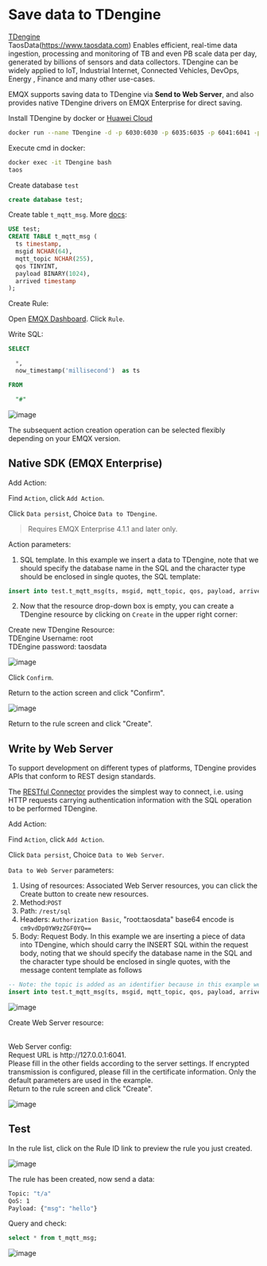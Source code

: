 # Save data to TDengine

[TDengine](https://github.com/taosdata/TDengine)
</br>
TaosData(https://www.taosdata.com)
Enables efficient, real-time data ingestion, processing and monitoring of TB and even PB scale data per day, generated by billions of sensors and data collectors. TDengine can be widely applied to IoT, Industrial Internet, Connected Vehicles, DevOps, Energy , Finance and many other use-cases.

EMQX supports saving data to TDengine via **Send to Web Server**, and also provides native TDengine drivers on EMQX Enterprise for direct saving.

Install TDengine by docker or [Huawei Cloud](https://marketplace.huaweicloud.com/product/OFFI454488918838128640)

```bash
docker run --name TDengine -d -p 6030:6030 -p 6035:6035 -p 6041:6041 -p 6030-6040:6030-6040/udp tdengine/tdengine 
```

Execute cmd in docker:

```bash
docker exec -it TDengine bash
taos
```

Create database `test`

```sql
create database test;
```

Create table `t_mqtt_msg`. More [docs](https://tdengine.com/docs/en/v2.0/taos-sql):

```sql
USE test;
CREATE TABLE t_mqtt_msg (
  ts timestamp,
  msgid NCHAR(64),
  mqtt_topic NCHAR(255),
  qos TINYINT,
  payload BINARY(1024),
  arrived timestamp
);
```

Create Rule:

Open [EMQX Dashboard](http://127.0.0.1:18083/#/rules). Click `Rule`.

Write SQL:

```sql
SELECT

  *,
  now_timestamp('millisecond')  as ts

FROM

  "#"
```

![image](./assets/rule-engine/TDengine/td_new_reul.png)

The subsequent action creation operation can be selected flexibly depending on your EMQX version.

## Native SDK (EMQX Enterprise)

Add Action:

Find `Action`, click `Add Action`.

Click `Data persist`, Choice `Data to TDengine`.

> Requires EMQX Enterprise 4.1.1 and later only.

Action parameters:

1. SQL template. In this example we insert a data to TDengine, note that we should specify the database name in the SQL and the character type should be enclosed in single quotes, the SQL template:

```sql
insert into test.t_mqtt_msg(ts, msgid, mqtt_topic, qos, payload, arrived) values (${ts}, '${id}', '${topic}', ${qos}, '${payload}', ${timestamp})
```

2. Now that the resource drop-down box is empty, you can create a TDengine resource by clicking on `Create` in the upper right corner:
  
Create new TDengine Resource:
</br>
TDEngine Username: root
</br>
TDEngine password: taosdata
</br>

![image](./assets/rule-engine/TDengine/td_create_resource.png)

Click `Confirm`.

Return to the action screen and click "Confirm".

![image](./assets/rule-engine/TDengine/td_creat_action.png)

Return to the rule screen and click "Create".

## Write by Web Server

To support development on different types of platforms, TDengine provides APIs that conform to REST design standards.

The [RESTful Connector](https://www.taosdata.com/cn/documentation/connector/#RESTful-Connector) provides the simplest way to connect, i.e. using HTTP requests carrying authentication information with the SQL operation to be performed TDengine.

Add Action:

Find `Action`, click `Add Action`.

Click `Data persist`, Choice `Data to Web Server`.

`Data to Web Server` parameters:

1. Using of resources: Associated Web Server resources, you can click the Create button to create new resources.
2. Method:`POST`
3. Path: `/rest/sql`
4. Headers: `Authorization Basic`, "root:taosdata" base64 encode is `cm9vdDp0YW9zZGF0YQ==`
5. Body: Request Body. In this example we are inserting a piece of data into TDengine, which should carry the INSERT SQL within the request body, noting that we should specify the database name in the SQL and the character type should be enclosed in single quotes, with the message content template as follows

```sql
-- Note: the topic is added as an identifier because in this example we will have two resources written to TDengine, and the identifier distinguishes between the data written natively and by the Web Server
insert into test.t_mqtt_msg(ts, msgid, mqtt_topic, qos, payload, arrived) values (${ts}, '${id}', 'http server ${topic}', ${qos}, '${payload}', ${timestamp})
```

![image](./assets/rule-engine/TDengine/create_data_towebserver.png)

Create Web Server resource:

</br>
Web Server config:
</br>
Request URL is http://127.0.0.1:6041.
</br>
Please fill in the other fields according to the server settings. If encrypted transmission is configured, please fill in the certificate information. Only the default parameters are used in the example.
</br>
Return to the rule screen and click "Create".

![image](./assets/rule-engine/TDengine/td_create_webserver.png)

## Test

In the rule list, click on the Rule ID link to preview the rule you just created.

![image](./assets/rule-engine/TDengine/td_rule.png)

The rule has been created, now send a data:

```bash
Topic: "t/a"
QoS: 1
Payload: {"msg": "hello"}
```

Query and check:

```sql
select * from t_mqtt_msg;
```

![image](./assets/rule-engine/TDengine/td_queryres.png)
